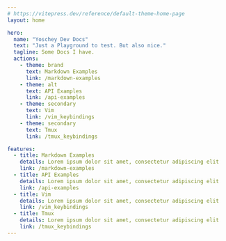 ```yaml
---
# https://vitepress.dev/reference/default-theme-home-page
layout: home

hero:
  name: "Yoschey Dev Docs"
  text: "Just a Playground to test. But also nice."
  tagline: Some Docs I have.
  actions:
    - theme: brand
      text: Markdown Examples
      link: /markdown-examples
    - theme: alt
      text: API Examples
      link: /api-examples
    - theme: secondary
      text: Vim
      link: /vim_keybindings
    - theme: secondary
      text: Tmux
      link: /tmux_keybindings

features:
  - title: Markdown Examples
    details: Lorem ipsum dolor sit amet, consectetur adipiscing elit
    link: /markdown-examples
  - title: API Examples
    details: Lorem ipsum dolor sit amet, consectetur adipiscing elit
    link: /api-examples
  - title: Vim
    details: Lorem ipsum dolor sit amet, consectetur adipiscing elit
    link: /vim_keybindings
  - title: Tmux
    details: Lorem ipsum dolor sit amet, consectetur adipiscing elit
    link: /tmux_keybindings
---
```

